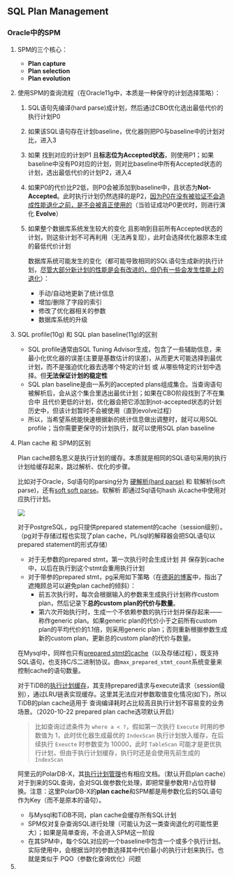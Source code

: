 ## SQL Plan Management

### Oracle中的SPM

1. SPM的三个核心：
   
   - **Plan capture**
   - **Plan selection**
   - **Plan evolution**
   
2. 使用SPM的查询流程（在Oracle11g中，本质是一种保守的计划选择策略）：

   1. SQL语句先编译(hard parse)成计划，然后通过CBO优化选出最低代价的执行计划P0

   2. 如果该SQL语句存在计划baseline，优化器则把P0与baseline中的计划对比，进入3

   3. 如果 找到对应的计划P1 且**标志位为Accepted状态**，则使用P1；如果baseline中没有P0对应的计划，则对比baseline中所有Accepted状态的计划，选出最低代价的计划P2，进入4

   4. 如果P0的代价比P2低，则P0会被添加到baseline中，且状态为**Not-Accepted**。此时执行计划仍然选择的是P2，[因为P0在没有被验证不会造成性能退化之前，是不会被真正使用的](https://blogs.oracle.com/optimizer/sql-plan-management-part-2-of-4-spm-aware-optimizer)（当验证成功P0更优时，则进行演化 **Evolve**）

   5. 如果整个数据库系统发生较大的变化 且影响到目前所有Accepted状态的计划，则这些计划不可再利用（无法再复现），此时会选择优化器原本生成的最低代价计划

      数据库系统可能发生的变化（都可能导致相同的SQL语句生成新的执行计划，<u>尽管大部分新计划的性能是会有改进的，但仍有一些会发生性能上的退化</u>）：

      - 手动/自动地更新了统计信息
      - 增加/删除了字段的索引
      - 修改了优化器相关的参数
      - 数据库系统的升级

3. SQL profile(10g) 和 SQL plan baseline(11g)的区别

   - SQL profile通常由SQL Tuning Advisor生成，包含了一些辅助信息，来最小化优化器的误差(主要是基数估计的误差)，从而更大可能选择到最优计划，而不是强迫优化器去选哪个特定的计划 或 从哪些特定的计划中选择。但**无法保证计划的稳定性**
   - SQL plan baseline是由一系列的accepted plans组成集合。当查询语句被解析后，会从这个集合里选出最优计划；如果在CBO阶段找到了不在集合中 且代价更低的计划，优化器会把它添加到not-accepted状态的计划历史中，但该计划暂时不会被使用（直到evolve过程）
   - 所以，当希望系统能快速根据新的统计信息做出调整时，就可以用SQL profile；当你需要更保守的计划执行，就可以使用SQL plan baseline

4. Plan cache 和 SPM的区别

   Plan cache顾名思义是执行计划的缓存。本质就是相同的SQL语句采用的执行计划给缓存起来，跳过解析、优化的步骤。

   比如对于Oracle，Sql语句的parsing分为 <u>硬解析(hard parse)</u> 和 软解析(soft parse)，还有<u>soft soft parse</u>。软解析 即通过Sql语句hash 从cache中使用对应执行计划。

   ![](https://cchw-1257198376.cos.ap-chengdu.myqcloud.com/test/clipboard_20201211_104035.png)

   对于PostgreSQL，pg只提供prepared statement的cache（session级别）。（pg对于存储过程也实现了plan cache，PL/sql的解释器会把SQL语句以prepared statement的形式存储）

   - 对于无参数的prepared stmt，第一次执行时会生成计划 并 保存到cache中，以后在执行到这个stmt会重用执行计划
   - 对于带参的prepared stmt，pg采用如下策略（在[德哥的博客](https://github.com/digoal/blog/blob/master/201606/20160617_01.md)中，指出了遮掩顾总可以避免plan cache的倾斜）：
     - 前五次执行时，每次会根据输入的参数来生成执行计划称作custom plan，然后记录下**总的custom plan的代价与数量**。
     - 第六次开始执行时，生成一个不依赖参数的执行计划并保存起来——称作generic plan。如果generic plan的代价小于之前所有custom plan的平均代价的1.1倍，则采用generic plan；否则重新根据参数生成新的custom plan，更新总的custom plan的代价与数量。

   在Mysql中，同样也只有[prepared stmt的cache](https://dev.mysql.com/doc/refman/8.0/en/statement-caching.html)（以及存储过程），既支持SQL语句，也支持C/S二进制协议。由`max_prepared_stmt_count`系统变量来控制cache的语句数量。

   对于TiDB的[执行计划缓存](https://docs.pingcap.com/zh/tidb/stable/sql-prepare-plan-cache)，其支持prepared请求与execute请求（session级别），通过LRU链表实现缓存。这里其无法应对参数取值变化情况(如下)，所以TiDB的plan cache适用于 查询编译耗时占比较高且执行计划不容易变的业务场景。（2020-10-22 prepared plan cache选项默认开启）

   > 比如查询过滤条件为 `where a < ?`，假如第一次执行 `Execute` 时用的参数值为 1，此时优化器生成最优的 `IndexScan` 执行计划放入缓存，在后续执行 `Exeucte` 时参数变为 10000，此时 `TableScan` 可能才是更优执行计划，但由于执行计划缓存，执行时还是会使用先前生成的 `IndexScan`

   阿里云的PolarDB-X，其[执行计划管理](https://help.aliyun.com/document_detail/144299.html)也有相应文档。（默认开启plan cache）对于到来的SQL查询，会对SQL做参数化处理，即把常量参数用`?`占位符替换。注意：这里PolarDB-X的**plan cache**和SPM都是用参数化后的SQL语句作为Key（而不是原本的语句）。

   - 与Mysql和TiDB不同，plan cache会缓存所有SQL计划
   - SPM仅对复杂查询SQL进行处理（可能认为这一类查询退化的可能性更大）；如果是简单查询，不会进入SPM这一阶段
   - 在其SPM中，每个SQL对应的一个baseline中包含一个或多个执行计划。实际使用中，会根据当时的参数选择其中代价最小的执行计划来执行。也就是类似于 PQO（参数化查询优化）问题

5. 